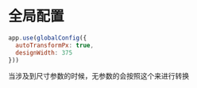 # 全局配置

```js
app.use(globalConfig({
  autoTransformPx: true,
  designWidth: 375
}))
```

当涉及到尺寸参数的时候，无参数的会按照这个来进行转换
